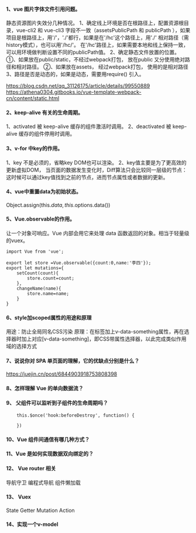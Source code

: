 #### 1、vue 图片字体文件引用问题。
静态资源图片失效分几种情况。
1、确定线上环境是否在根路径上，配置资源根目录，vue-cli2 和 vue-cli3 字段不一致（assetsPublicPath 和 publicPath ），如果项目是根路径上，用'/'，'./'都行，如果是在'/hc'这个路径上，用'./' 相对路径（需history模式），也可以用'/hc/'。 在'/hc'路径上，如果需要本地和线上保持一致，可以用环境做判断设置不同的publicPath值。
2、确定静态文件放置的位置。
①、如果放在public/static，不经过webpack打包， 放在public 又分使用绝对路径和相对路径。
②、如果放在assets， 经过webpack打包， 使用的是相对路径
3、路径是否是动态的，如果是动态，需要用require() 引入。

https://blog.csdn.net/qq_31126175/article/details/99550889
https://athena0304.gitbooks.io/vue-template-webpack-cn/content/static.html

#### 2、keep-alive 有关的生命周期。
1、activated  被 keep-alive 缓存的组件激活时调用。
2、deactivated 被 keep-alive 缓存的组件停用时调用。

#### 3、v-for 中key的作用。
1、key 不是必须的，省略key DOM也可以渲染。
2、key值主要是为了更高效的更新虚拟DOM， 当页面的数据发生变化时，Diff算法只会比较同一层级的节点：这时候可以通过key值找到之前的节点，进而节点属性或者数据的更新。

#### 4、vue中重置data为初始状态。
Object.assign(this.$data, this.$options.data())

#### 5、Vue.observable的作用。
让一个对象可响应。Vue 内部会用它来处理 data 函数返回的对象。相当于轻量级的vuex。
```
import Vue from 'vue';

export let store =Vue.observable({count:0,name:'李四'});
export let mutations={
    setCount(count){
        store.count=count;
    },
    changeName(name){
        store.name=name;
    }
}
```

#### 6、style加scoped属性的用途和原理
用途：防止全局同名CSS污染
原理：在标签加上v-data-something属性，再在选择器时加上对应[v-data-something]，即CSS带属性选择器，以此完成类似作用域的选择方式

#### 7、说说你对 SPA 单页面的理解，它的优缺点分别是什么？
https://juejin.cn/post/6844903918753808398

#### 8、怎样理解 Vue 的单向数据流？

#### 9、 父组件可以监听到子组件的生命周期吗？
```
    this.$once('hook:beforeDestroy', function() {

    })
```
#### 10、Vue 组件间通信有哪几种方式？

#### 11、Vue 是如何实现数据双向绑定的？

#### 12、 Vue router 相关
导航守卫
编程式导航
组件懒加载

#### 13、 Vuex
State
Getter
Mutation
Action

#### 14、实现一个v-model









